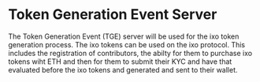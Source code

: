# Token Generation Event Server #

The Token Generation Event (TGE) server will be used for the ixo token generation process. The ixo tokens can be used on the ixo protocol.  This includes the registration of contributors, the abilty for them to purchase ixo tokens wiht ETH and then for them to submit their KYC and have that evaluated before the ixo tokens and generated and sent to their wallet.


